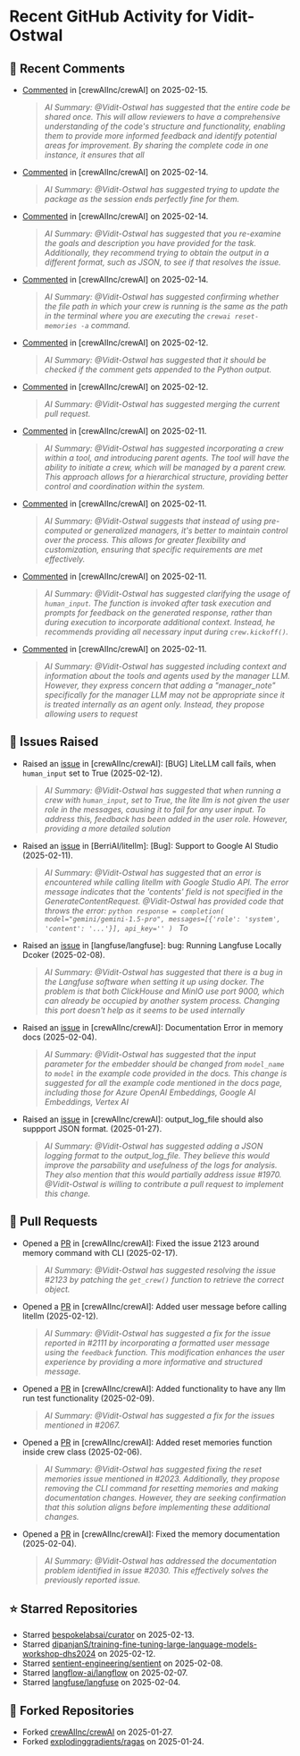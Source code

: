 # Recent GitHub Activity for Vidit-Ostwal

## 💬 Recent Comments
- [Commented](https://github.com/crewAIInc/crewAI/issues/2131#issuecomment-2660681309) in [crewAIInc/crewAI] on 2025-02-15.
  > *AI Summary: @Vidit-Ostwal has suggested that the entire code be shared once. This will allow reviewers to have a comprehensive understanding of the code's structure and functionality, enabling them to provide more informed feedback and identify potential areas for improvement. By sharing the complete code in one instance, it ensures that all*
- [Commented](https://github.com/crewAIInc/crewAI/issues/2102#issuecomment-2659922689) in [crewAIInc/crewAI] on 2025-02-14.
  > *AI Summary: @Vidit-Ostwal has suggested trying to update the package as the session ends perfectly fine for them.*
- [Commented](https://github.com/crewAIInc/crewAI/issues/2105#issuecomment-2659884693) in [crewAIInc/crewAI] on 2025-02-14.
  > *AI Summary: @Vidit-Ostwal has suggested that you re-examine the goals and description you have provided for the task. Additionally, they recommend trying to obtain the output in a different format, such as JSON, to see if that resolves the issue.*
- [Commented](https://github.com/crewAIInc/crewAI/issues/2123#issuecomment-2659864458) in [crewAIInc/crewAI] on 2025-02-14.
  > *AI Summary: @Vidit-Ostwal has suggested confirming whether the file path in which your crew is running is the same as the path in the terminal where you are executing the `crewai reset-memories -a` command.*
- [Commented](https://github.com/crewAIInc/crewAI/issues/2105#issuecomment-2653744764) in [crewAIInc/crewAI] on 2025-02-12.
  > *AI Summary: @Vidit-Ostwal has suggested that it should be checked if the comment gets appended to the Python output.*
- [Commented](https://github.com/crewAIInc/crewAI/pull/2071#issuecomment-2653722469) in [crewAIInc/crewAI] on 2025-02-12.
  > *AI Summary: @Vidit-Ostwal has suggested merging the current pull request.*
- [Commented](https://github.com/crewAIInc/crewAI/issues/2097#issuecomment-2651667767) in [crewAIInc/crewAI] on 2025-02-11.
  > *AI Summary: @Vidit-Ostwal has suggested incorporating a crew within a tool, and introducing parent agents. The tool will have the ability to initiate a crew, which will be managed by a parent crew. This approach allows for a hierarchical structure, providing better control and coordination within the system.*
- [Commented](https://github.com/crewAIInc/crewAI/issues/2095#issuecomment-2651664099) in [crewAIInc/crewAI] on 2025-02-11.
  > *AI Summary: @Vidit-Ostwal suggests that instead of using pre-computed or generalized managers, it's better to maintain control over the process. This allows for greater flexibility and customization, ensuring that specific requirements are met effectively.*
- [Commented](https://github.com/crewAIInc/crewAI/issues/2092#issuecomment-2651660502) in [crewAIInc/crewAI] on 2025-02-11.
  > *AI Summary: @Vidit-Ostwal has suggested clarifying the usage of `human_input`. The function is invoked after task execution and prompts for feedback on the generated response, rather than during execution to incorporate additional context. Instead, he recommends providing all necessary input during `crew.kickoff()`.*
- [Commented](https://github.com/crewAIInc/crewAI/issues/2095#issuecomment-2650913664) in [crewAIInc/crewAI] on 2025-02-11.
  > *AI Summary: @Vidit-Ostwal has suggested including context and information about the tools and agents used by the manager LLM. However, they express concern that adding a "manager_note" specifically for the manager LLM may not be appropriate since it is treated internally as an agent only. Instead, they propose allowing users to request*

## 🐛 Issues Raised
- Raised an [issue](https://github.com/crewAIInc/crewAI/issues/2111) in [crewAIInc/crewAI]: [BUG] LiteLLM call fails, when `human_input` set to True (2025-02-12).
  > *AI Summary: @Vidit-Ostwal has suggested that when running a crew with `human_input`, set to True, the lite llm is not given the user role in the messages, causing it to fail for any user input. To address this, feedback has been added in the user role. However, providing a more detailed solution*
- Raised an [issue](https://github.com/BerriAI/litellm/issues/8467) in [BerriAI/litellm]: [Bug]: Support to Google AI Studio (2025-02-11).
  > *AI Summary: @Vidit-Ostwal has suggested that an error is encountered while calling litellm with Google Studio API. The error message indicates that the 'contents' field is not specified in the GenerateContentRequest. @Vidit-Ostwal has provided code that throws the error: ```python response = completion( model="gemini/gemini-1.5-pro", messages=[{'role': 'system', 'content': '...'}], api_key='' ) ``` To*
- Raised an [issue](https://github.com/langfuse/langfuse/issues/5432) in [langfuse/langfuse]: bug: Running Langfuse Locally Dcoker (2025-02-08).
  > *AI Summary: @Vidit-Ostwal has suggested that there is a bug in the Langfuse software when setting it up using docker. The problem is that both ClickHouse and MinIO use port 9000, which can already be occupied by another system process. Changing this port doesn't help as it seems to be used internally*
- Raised an [issue](https://github.com/crewAIInc/crewAI/issues/2030) in [crewAIInc/crewAI]: Documentation Error in memory docs (2025-02-04).
  > *AI Summary: @Vidit-Ostwal has suggested that the input parameter for the embedder should be changed from `model_name` to `model` in the example code provided in the docs. This change is suggested for all the example code mentioned in the docs page, including those for Azure OpenAI Embeddings, Google AI Embeddings, Vertex AI*
- Raised an [issue](https://github.com/crewAIInc/crewAI/issues/1984) in [crewAIInc/crewAI]: output_log_file should also suppport JSON format. (2025-01-27).
  > *AI Summary: @Vidit-Ostwal has suggested adding a JSON logging format to the output_log_file. They believe this would improve the parsability and usefulness of the logs for analysis. They also mention that this would partially address issue #1970. @Vidit-Ostwal is willing to contribute a pull request to implement this change.*

## 🚀 Pull Requests
- Opened a [PR](https://github.com/crewAIInc/crewAI/pull/2155) in [crewAIInc/crewAI]: Fixed the issue 2123 around memory command with CLI (2025-02-17).
  > *AI Summary: @Vidit-Ostwal has suggested resolving the issue #2123 by patching the `get_crew()` function to retrieve the correct object.*
- Opened a [PR](https://github.com/crewAIInc/crewAI/pull/2112) in [crewAIInc/crewAI]: Added user message before calling litellm (2025-02-12).
  > *AI Summary: @Vidit-Ostwal has suggested a fix for the issue reported in #2111 by incorporating a formatted user message using the `feedback` function. This modification enhances the user experience by providing a more informative and structured message.*
- Opened a [PR](https://github.com/crewAIInc/crewAI/pull/2071) in [crewAIInc/crewAI]: Added functionality to have any llm run test functionality (2025-02-09).
  > *AI Summary: @Vidit-Ostwal has suggested a fix for the issues mentioned in #2067.*
- Opened a [PR](https://github.com/crewAIInc/crewAI/pull/2047) in [crewAIInc/crewAI]: Added reset memories function inside crew class (2025-02-06).
  > *AI Summary: @Vidit-Ostwal has suggested fixing the reset memories issue mentioned in #2023. Additionally, they propose removing the CLI command for resetting memories and making documentation changes. However, they are seeking confirmation that this solution aligns before implementing these additional changes.*
- Opened a [PR](https://github.com/crewAIInc/crewAI/pull/2031) in [crewAIInc/crewAI]: Fixed the memory documentation (2025-02-04).
  > *AI Summary: @Vidit-Ostwal has addressed the documentation problem identified in issue #2030. This effectively solves the previously reported issue.*

## ⭐ Starred Repositories
- Starred [bespokelabsai/curator](https://github.com/bespokelabsai/curator) on 2025-02-13.
- Starred [dipanjanS/training-fine-tuning-large-language-models-workshop-dhs2024](https://github.com/dipanjanS/training-fine-tuning-large-language-models-workshop-dhs2024) on 2025-02-12.
- Starred [sentient-engineering/sentient](https://github.com/sentient-engineering/sentient) on 2025-02-08.
- Starred [langflow-ai/langflow](https://github.com/langflow-ai/langflow) on 2025-02-07.
- Starred [langfuse/langfuse](https://github.com/langfuse/langfuse) on 2025-02-04.

## 🍴 Forked Repositories
- Forked [crewAIInc/crewAI](https://github.com/Vidit-Ostwal/crewAI) on 2025-01-27.
- Forked [explodinggradients/ragas](https://github.com/Vidit-Ostwal/ragas) on 2025-01-24.

